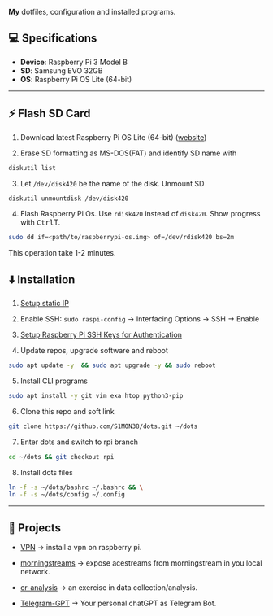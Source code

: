 **My** dotfiles, configuration and installed programs.

## :computer: Specifications

- **Device**: Raspberry Pi 3 Model B
- **SD**: Samsung EVO 32GB  
- **OS**: Raspberry Pi OS Lite (64-bit)
---

## :zap: Flash SD Card

1. Download latest Raspberry Pi OS Lite (64-bit) 
  ([website](https://www.raspberrypi.com/software/operating-systems/#raspberry-pi-os-64-bit))

2. Erase SD formatting as MS-DOS(FAT) and identify SD name with
```bash
diskutil list
```

3. Let `/dev/disk420` be the name of the disk. Unmount SD 
```bash
diskutil unmountdisk /dev/disk420
```

4. Flash Raspberry Pi Os. Use `rdisk420` instead of `disk420`. Show progress with <kbd>Ctrl</kbd>T.
```bash
sudo dd if=<path/to/raspberrypi-os.img> of=/dev/rdisk420 bs=2m
```
This operation take 1-2 minutes.


## :arrow_down: Installation

1. [Setup static IP](https://pimylifeup.com/raspberry-pi-static-ip-address/)

2. Enable SSH: `sudo raspi-config` → Interfacing Options → SSH → Enable

3. [Setup Raspberry Pi SSH Keys for Authentication](https://pimylifeup.com/raspberry-pi-ssh-keys/)

4. Update repos, upgrade software and reboot
```bash
sudo apt update -y  && sudo apt upgrade -y && sudo reboot
```

5. Install CLI programs
```bash
sudo apt install -y git vim exa htop python3-pip
```

6. Clone this repo and soft link
```bash
git clone https://github.com/S1M0N38/dots.git ~/dots
```

7. Enter dots and switch to rpi branch
```bash
cd ~/dots && git checkout rpi
```

8. Install dots files
```bash
ln -f -s ~/dots/bashrc ~/.bashrc && \
ln -f -s ~/dots/config ~/.config
```

---

## :strawberry: Projects

- [VPN](https://gist.github.com/S1M0N38/77ad8d3cb5e481aa802d43636881279c) →
  install a vpn on raspberry pi.

- [morningstreams](https://github.com/S1M0N38/morningstreams) →
  expose acestreams from morningstream in you local network.

- [cr-analysis](https://github.com/S1M0N38/cr-analysis/tree/main) →
  an exercise in data collection/analysis.

- [Telegram-GPT](https://github.com/S1M0N38/Telegram-GPT) →
  Your personal chatGPT as Telegram Bot.

